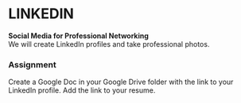 # LINKEDIN  
  
**Social Media for Professional Networking**  
We will create LinkedIn profiles and take professional photos.  
  
### Assignment  
Create a Google Doc in your Google Drive folder with the link to your LinkedIn profile. Add the link to your resume.  
